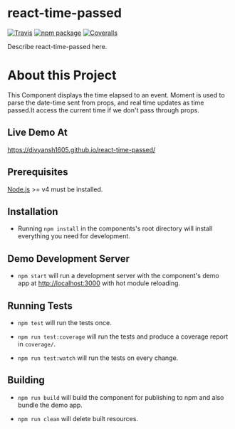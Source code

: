# react-time-passed

[![Travis][build-badge]][build]
[![npm package][npm-badge]][npm]
[![Coveralls][coveralls-badge]][coveralls]

Describe react-time-passed here.

[build-badge]: https://img.shields.io/travis/user/repo/master.png?style=flat-square
[build]: https://travis-ci.org/user/repo

[npm-badge]: https://img.shields.io/npm/v/npm-package.png?style=flat-square
[npm]: https://www.npmjs.org/package/npm-package

[coveralls-badge]: https://img.shields.io/coveralls/user/repo/master.png?style=flat-square
[coveralls]: https://coveralls.io/github/user/repo

About this Project
==========

This Component displays the time elapsed to an event. Moment is used to parse the date-time sent from props, and real time updates as time passed.It access the current time if we don't pass through props.  

## Live Demo At
  https://divyansh1605.github.io/react-time-passed/

## Prerequisites

[Node.js](http://nodejs.org/) >= v4 must be installed.

## Installation

- Running `npm install` in the components's root directory will install everything you need for development.

## Demo Development Server

- `npm start` will run a development server with the component's demo app at [http://localhost:3000](http://localhost:3000) with hot module reloading.

## Running Tests

- `npm test` will run the tests once.

- `npm run test:coverage` will run the tests and produce a coverage report in `coverage/`.

- `npm run test:watch` will run the tests on every change.

## Building

- `npm run build` will build the component for publishing to npm and also bundle the demo app.

- `npm run clean` will delete built resources.
